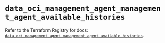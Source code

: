 # `data_oci_management_agent_management_agent_available_histories`

Refer to the Terraform Registry for docs: [`data_oci_management_agent_management_agent_available_histories`](https://registry.terraform.io/providers/oracle/oci/7.19.0/docs/data-sources/management_agent_management_agent_available_histories).
